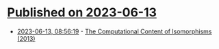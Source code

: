 # [Published on 2023-06-13](index.md)

* [2023-06-13, 08:56:19](https://lobste.rs/s/brpilp/computational_content_isomorphisms) - [The Computational Content of Isomorphisms (2013)](https://media.proquest.com/media/hms/ORIG/2/D49uH?_s=rKxUwmbgqKEXAH9RCzAhMuwUWLk%3D)
